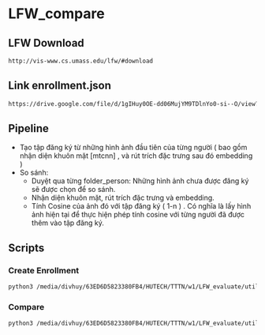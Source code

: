 # LFW_compare  
## LFW Download
```bash
http://vis-www.cs.umass.edu/lfw/#download
```
## Link enrollment.json 
```bash
https://drive.google.com/file/d/1gIHuy0OE-dd06MujYM9TDlnYo0-si--O/view?usp=drive_link
```
## Pipeline   
- Tạo tập đăng ký từ những hình ảnh đầu tiên của từng người ( bao gồm nhận diện khuôn mặt [mtcnn] , và rút trích đặc trưng sau đó embedding )
- So sánh:
  - Duyệt qua từng folder_person: Những hình ảnh chưa được đăng ký sẽ được chọn để so sánh.   
  - Nhận diện khuôn mặt, rút trích đặc trưng và embedding.
  - Tính Cosine của ảnh đó với tập đăng ký ( 1-n ) . Có nghĩa là lấy hình ảnh hiện tại để thực hiện phép tính cosine với từng người đã được thêm vào tập đăng ký.
## Scripts
### Create Enrollment
```bash
python3 /media/divhuy/63ED6D5823380FB4/HUTECH/TTTN/w1/LFW_evaluate/util/create_enrollment.py
```
### Compare 
```bash
python3 /media/divhuy/63ED6D5823380FB4/HUTECH/TTTN/w1/LFW_evaluate/util/compare.py
```
